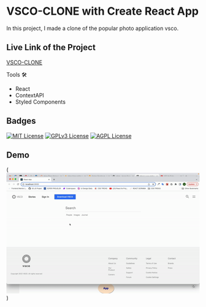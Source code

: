 # VSCO-CLONE with Create React App

In this project, I made a clone of the popular photo application vsco.

## Live Link of the Project

[VSCO-CLONE](https://vsco-app-clone.netlify.app/)

Tools 🛠️

- React
- ContextAPI
- Styled Components

## Badges

[![MIT License](https://img.shields.io/badge/License-MIT-green.svg)](https://choosealicense.com/licenses/mit/)
[![GPLv3 License](https://img.shields.io/badge/License-GPL%20v3-yellow.svg)](https://opensource.org/licenses/)
[![AGPL License](https://img.shields.io/badge/license-AGPL-blue.svg)](http://www.gnu.org/licenses/agpl-3.0)

## Demo 

(![Demo](src/clip.gif))